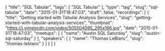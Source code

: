 {
  "title": "SQL Tabular",
  "tags": [
    "SQL Tabular"
  ],
  "type": "tag",
  "slug": "sql-tabular",
  "date": "2015-01-31T18:47:03",
  "draft": false,
  "recordings": [
    {
      "title": "Getting started with Tabular Analysis Services",
      "slug": "getting-started-with-tabular-analysis-services",
      "thumbnail": "https://i.vimeocdn.com/video/505504095_295x166.jpg",
      "date": "2015-01-31T18:47:03",
      "meetups": [
        {
          "name": "Austin SQL Saturday",
          "slug": "austin-sql-saturday"
        }
      ],
      "speakers": [
        {
          "name": "Thomas LeBlanc",
          "slug": "thomas-leblanc"
        }
      ]
    }
  ]
}
